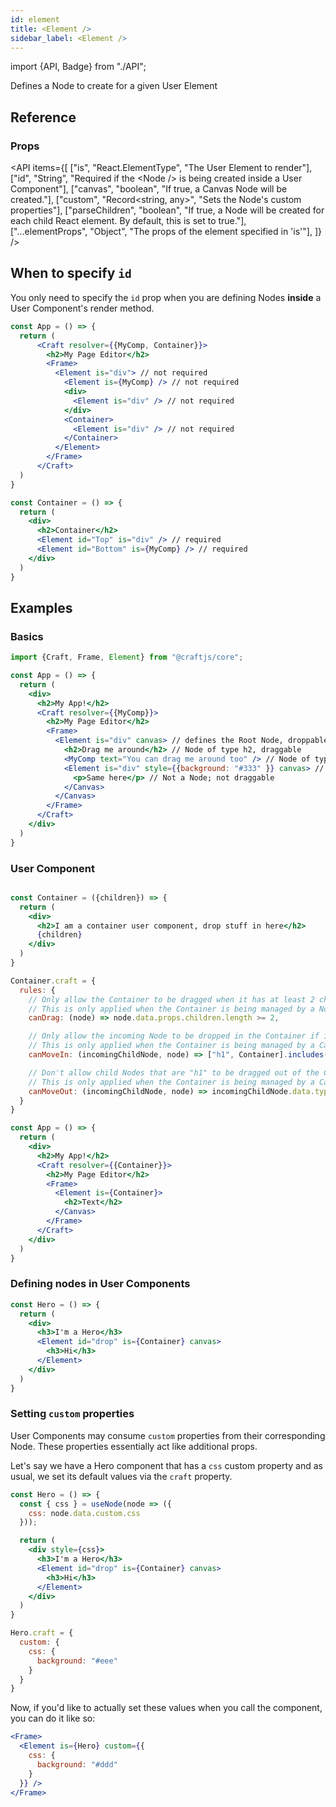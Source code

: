 ```yaml
---
id: element
title: <Element />
sidebar_label: <Element />
---
```


import {API, Badge} from "./API";

<Badge type="component" />

Defines a Node to create for a given User Element

## Reference
### Props
<API items={[
  ["is", "React.ElementType", "The User Element to render"],
  ["id", "String", "Required if the &lt;Node /&gt; is being created inside a User Component"],
  ["canvas", "boolean", "If true, a Canvas Node will be created."],
  ["custom", "Record<string, any>", "Sets the Node's custom properties"],
  ["parseChildren", "boolean", "If true, a Node will be created for each child React element. By default, this is set to true."],
  ["...elementProps", "Object", "The props of the element specified in 'is'"],
]} /> 


## When to specify `id`
You only need to specify the `id` prop when you are defining Nodes **inside** a User Component's render method.
```jsx {6,7,9,12,24-25}
const App = () => {
  return (
      <Craft resolver={{MyComp, Container}}>
        <h2>My Page Editor</h2>
        <Frame> 
          <Element is="div"> // not required
            <Element is={MyComp} /> // not required
            <div>
              <Element is="div" /> // not required
            </div>
            <Container>
              <Element is="div" /> // not required
            </Container>
          </Element>
        </Frame>
      </Craft>
  )
}

const Container = () => {
  return (
    <div>
      <h2>Container</h2>
      <Element id="Top" is="div" /> // required
      <Element id="Bottom" is={MyComp} /> // required
    </div>
  )
}
```

## Examples

### Basics
```jsx 
import {Craft, Frame, Element} from "@craftjs/core";

const App = () => {
  return (
    <div>
      <h2>My App!</h2>
      <Craft resolver={{MyComp}}>
        <h2>My Page Editor</h2>
        <Frame> 
          <Element is="div" canvas> // defines the Root Node, droppable
            <h2>Drag me around</h2> // Node of type h2, draggable
            <MyComp text="You can drag me around too" /> // Node of type MyComp, draggable
            <Element is="div" style={{background: "#333" }} canvas> // Canvas Node of type div, draggable and droppable
              <p>Same here</p> // Not a Node; not draggable
            </Canvas>
          </Canvas>
        </Frame>
      </Craft>
    </div>
  )
}
```

### User Component
```jsx

const Container = ({children}) => {
  return (
    <div>
      <h2>I am a container user component, drop stuff in here</h2>
      {children}
    </div>
  )
}

Container.craft = {
  rules: {
    // Only allow the Container to be dragged when it has at least 2 children
    // This is only applied when the Container is being managed by a Node that is a child of a Canvas Node
    canDrag: (node) => node.data.props.children.length >= 2,

    // Only allow the incoming Node to be dropped in the Container if its a "h1" or a "Container" user element
    // This is only applied when the Container is being managed by a Canvas Node
    canMoveIn: (incomingChildNode, node) => ["h1", Container].includes(incomingChildNode.data.type),

    // Don't allow child Nodes that are "h1" to be dragged out of the Container
    // This is only applied when the Container is being managed by a Canvas Node
    canMoveOut: (incomingChildNode, node) => incomingChildNode.data.type != "h1"
  }
}

const App = () => {
  return (
    <div>
      <h2>My App!</h2>
      <Craft resolver={{Container}}>
        <h2>My Page Editor</h2>
        <Frame> 
          <Element is={Container}>
            <h2>Text</h2>
          </Canvas>
        </Frame>
      </Craft>
    </div>
  )
}
```

### Defining nodes in User Components

```jsx {5}
const Hero = () => {
  return (
    <div>
      <h3>I'm a Hero</h3>
      <Element id="drop" is={Container} canvas>
        <h3>Hi</h3>
      </Element>
    </div>
  )
}
```


### Setting `custom` properties

User Components may consume `custom` properties from their corresponding Node. These properties essentially act like additional props.

Let's say we have a Hero component that has a `css` custom property and as usual, we set its default values via the `craft` property.

```jsx {2-4}
const Hero = () => {
  const { css } = useNode(node => ({
    css: node.data.custom.css
  }));

  return (
    <div style={css}>
      <h3>I'm a Hero</h3>
      <Element id="drop" is={Container} canvas>
        <h3>Hi</h3>
      </Element>
    </div>
  )
}

Hero.craft = {
  custom: {
    css: {
      background: "#eee"
    }
  }
}
```

Now, if you'd like to actually set these values when you call the component, you can do it like so:

```jsx
<Frame>
  <Element is={Hero} custom={{
    css: {
      background: "#ddd"
    }
  }} />
</Frame>
```